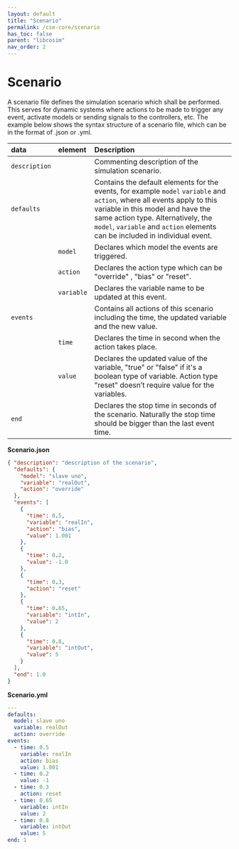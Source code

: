 ```yaml
---
layout: default
title: "Scenario"
permalink: /cse-core/scenario
has_toc: false
parent: "libcosim"
nav_order: 2
---
```

# Scenario

A scenario file defines the simulation scenario which shall be performed. This serves for dynamic systems where actions to be made to trigger any event, activate models or sending signals to the controllers, etc. The example below shows the syntax structure of a scenario file, which can be in the format of .json or .yml.

| data       | element | Description                                                                                                                              |
| :--------------- | :---------------| :-------------------------------------------------------------------------------------------------------------------------------------- |
| `description`    |        | Commenting description of the simulation scenario.  |
| `defaults`      |       | Contains the default elements for the events, for example `model` `variable` and `action`, where all events apply to this variable in this model and have the same action type. Alternatively, the `model`, `variable` and `action` elements can be included in individual event. |
| |    `model`    | Declares which model the events are triggered.|
| |`action`        | Declares the action type which can be "override" , "bias" or "reset".|
| |`variable`        | Declares the variable name to be updated at this event.|
| `events`   |    | Contains all actions of this scenario including the time, the updated variable and the new value.|
| |`time`        | Declares the time in second when the action takes place.|
| | `value`        | Declares the updated value of the variable, "true" or "false" if it's a boolean type of variable. Action type "reset" doesn’t require value for the variables.|
|  `end`  |     | Declares the stop time in seconds of the scenario. Naturally the stop time should be bigger than the last event time.|

**Scenario.json**
```json
{ "description": "description of the scenario",
  "defaults": {
    "model": "slave uno",
    "variable": "realOut",
    "action": "override"
  },
  "events": [
    {
      "time": 0.5,
      "variable": "realIn",
      "action": "bias",
      "value": 1.001
    },
    {
      "time": 0.2,
      "value": -1.0
    },
    {
      "time": 0.3,
      "action": "reset"
    },
    {
      "time": 0.65,
      "variable": "intIn",
      "value": 2
    },
    {
      "time": 0.8,
      "variable": "intOut",
      "value": 5
    }
  ],
  "end": 1.0
}
```

**Scenario.yml**
```yaml
---
defaults:
  model: slave uno
  variable: realOut
  action: override
events:
  - time: 0.5
    variable: realIn
    action: bias
    value: 1.001
  - time: 0.2
    value: -1
  - time: 0.3
    action: reset
  - time: 0.65
    variable: intIn
    value: 2
  - time: 0.8
    variable: intOut
    value: 5
end: 1
```